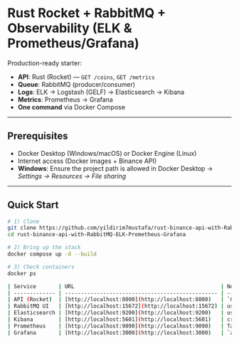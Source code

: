 # Rust Rocket + RabbitMQ + Observability (ELK & Prometheus/Grafana)

Production-ready starter:
- **API**: Rust (Rocket) — `GET /coins`, `GET /metrics`
- **Queue**: RabbitMQ (producer/consumer)
- **Logs**: ELK → Logstash (GELF) → Elasticsearch → Kibana
- **Metrics**: Prometheus → Grafana
- **One command** via Docker Compose

---

## Prerequisites
- Docker Desktop (Windows/macOS) or Docker Engine (Linux)
- Internet access (Docker images + Binance API)
- **Windows**: Ensure the project path is allowed in Docker Desktop → *Settings → Resources → File sharing*

---

## Quick Start

```bash
# 1) Clone
git clone https://github.com/yildirim7mustafa/rust-binance-api-with-RabbitMQ-ELK-Prometheus-Grafana.git
cd rust-binance-api-with-RabbitMQ-ELK-Prometheus-Grafana

# 2) Bring up the stack
docker compose up -d --build

# 3) Check containers
docker ps

| Service       | URL                                              | Notes                                 |
| ------------- | ------------------------------------------------ | ------------------------------------- |
| API (Rocket)  | [http://localhost:8000](http://localhost:8000)   | `GET /coins`, `GET /metrics`          |
| RabbitMQ UI   | [http://localhost:15672](http://localhost:15672) | user: `guest`, pass: `guest`          |
| Elasticsearch | [http://localhost:9200](http://localhost:9200)   | use `_cat/indices` to check indices   |
| Kibana        | [http://localhost:5601](http://localhost:5601)   | create Data View: `docker-logs-*`     |
| Prometheus    | [http://localhost:9090](http://localhost:9090)   | Targets page                          |
| Grafana       | [http://localhost:3000](http://localhost:3000)   | `admin/admin` (change on first login) |
